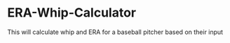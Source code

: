 # ERA-Whip-Calculator
This will calculate whip and ERA for a baseball pitcher based on their input 
